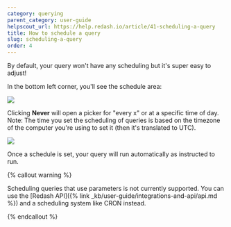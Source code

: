 ```yaml
---
category: querying
parent_category: user-guide
helpscout_url: https://help.redash.io/article/41-scheduling-a-query
title: How to schedule a query
slug: scheduling-a-query
order: 4
---
```


By default, your query won't have any scheduling but it's super easy to
adjust!

In the bottom left corner, you'll see the schedule area:

<img src="/assets/images/docs/gitbook/refresh-settings.png">

Clicking **Never** will open a picker for "every x" or at a specific time of
day. Note: The time you set the scheduling of queries is based on the timezone
of the computer you're using to set it (then it's translated to UTC).

<img src="/assets/images/docs/gitbook/schedule-modal.png">

Once a schedule is set, your query will run automatically as instructed to
run.

{% callout warning %}

Scheduling queries that use parameters is not currently supported. You can use
the [Redash API]({% link _kb/user-guide/integrations-and-api/api.md %}) and a 
scheduling system like CRON instead.

{% endcallout %}
